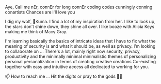 Aye, Call me nEr, connEr for long
connEr coding codes cunningly conning conartists 
Chances are I'll love you

I dig my wolf, 🐺Kuma. I find a lot of my inspiration from her.
I like to look up, the stars don't shine down, they shine all over. 
I like booze with Alicia Keys making me think of Macy Gray. 

 I'm learning basically the basics of intricate ideas that I have to fix what the meaning of security is and what it should be, as well as privacy.
 I’m looking to collaborate on ... There's a lot, mainly right now security, privacy, productivity and the minimally minimal minimalistic themes of personalizing personal personalization in terms of creating creative creations 
Co-existing together with easy and intuitive access all dedicated to working for you.


 📫 How to reach me ...
Hit the digits or pray to the gods 🤟🤙

<!---
ner3con/ner3con is a ✨ special ✨ repository because its `README.md` (this file) appears on your GitHub profile.
You can click the Preview link to take a look at your changes.
--->
